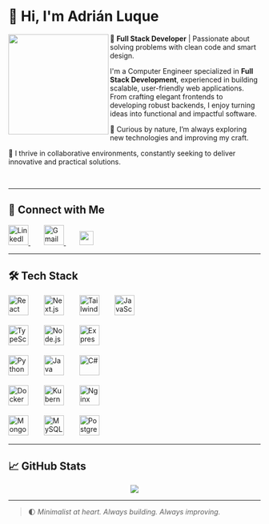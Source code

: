 # 👋 Hi, I'm Adrián Luque

<img align="left" height="200" src="https://avatars.githubusercontent.com/u/72497372?v=4" />

🎯 **Full Stack Developer** | Passionate about solving problems with clean code and smart design.

I'm a Computer Engineer specialized in **Full Stack Development**, experienced in building scalable, user-friendly web applications. From crafting elegant frontends to developing robust backends, I enjoy turning ideas into functional and impactful software.

🧠 Curious by nature, I’m always exploring new technologies and improving my craft.  

💬 I thrive in collaborative environments, constantly seeking to deliver innovative and practical solutions.

<br clear="left" />

---

## 🔗 Connect with Me

<div align="left">
  <a href="https://www.linkedin.com/in/adrián-luque-bueso-899767297" target="_blank" style="margin-right: 15px;">
    <img src="https://raw.githubusercontent.com/maurodesouza/profile-readme-generator/master/src/assets/icons/social/linkedin/default.svg" width="40" alt="LinkedIn logo" />
  </a>
  &nbsp;&nbsp;
  <a href="mailto:adrianluque211@gmail.com" target="_blank" style="margin-right: 15px;">
    <img src="https://raw.githubusercontent.com/maurodesouza/profile-readme-generator/master/src/assets/icons/social/gmail/default.svg" width="40" alt="Gmail logo" />
  </a>
  &nbsp;&nbsp;
  <a href="https://luque-bento-portfolio.netlify.app/" target="_blank">
    <img src="https://img.shields.io/badge/Portfolio-000?style=for-the-badge&logo=vercel&logoColor=white" height="28" />
  </a>
</div>

---

## 🛠️ Tech Stack

<div align="left">
  <img src="https://cdn.jsdelivr.net/gh/devicons/devicon/icons/react/react-original.svg" height="40" alt="React" style="margin-right: 15px;" />
  &nbsp;&nbsp;
  <img src="https://cdn.jsdelivr.net/gh/devicons/devicon/icons/nextjs/nextjs-original.svg" height="40" alt="Next.js" style="margin-right: 15px;" />
  &nbsp;&nbsp;
  <img src="https://cdn.jsdelivr.net/gh/devicons/devicon/icons/tailwindcss/tailwindcss-original-wordmark.svg" height="40" alt="TailwindCSS" style="margin-right: 15px;" />
  &nbsp;&nbsp;
  <img src="https://cdn.jsdelivr.net/gh/devicons/devicon/icons/javascript/javascript-original.svg" height="40" alt="JavaScript" />
  <br><br>
  <img src="https://cdn.jsdelivr.net/gh/devicons/devicon/icons/typescript/typescript-original.svg" height="40" alt="TypeScript" style="margin-right: 15px;" />
  &nbsp;&nbsp;
  <img src="https://cdn.jsdelivr.net/gh/devicons/devicon/icons/nodejs/nodejs-original.svg" height="40" alt="Node.js" style="margin-right: 15px;" />
  &nbsp;&nbsp;
  <img src="https://cdn.jsdelivr.net/gh/devicons/devicon/icons/express/express-original.svg" height="40" alt="Express" />
  <br><br>
  <img src="https://cdn.jsdelivr.net/gh/devicons/devicon/icons/python/python-original.svg" height="40" alt="Python" style="margin-right: 15px;" />
  &nbsp;&nbsp;
  <img src="https://cdn.jsdelivr.net/gh/devicons/devicon/icons/java/java-original.svg" height="40" alt="Java" style="margin-right: 15px;" />
  &nbsp;&nbsp;
  <img src="https://cdn.jsdelivr.net/gh/devicons/devicon/icons/csharp/csharp-original.svg" height="40" alt="C#" />
  <br><br>
  <img src="https://cdn.jsdelivr.net/gh/devicons/devicon/icons/docker/docker-original.svg" height="40" alt="Docker" style="margin-right: 15px;" />
  &nbsp;&nbsp;
  <img src="https://cdn.jsdelivr.net/gh/devicons/devicon/icons/kubernetes/kubernetes-plain.svg" height="40" alt="Kubernetes" style="margin-right: 15px;" />
  &nbsp;&nbsp;
  <img src="https://cdn.jsdelivr.net/gh/devicons/devicon/icons/nginx/nginx-original.svg" height="40" alt="Nginx" />
  <br><br>
  <img src="https://cdn.jsdelivr.net/gh/devicons/devicon/icons/mongodb/mongodb-original.svg" height="40" alt="MongoDB" style="margin-right: 15px;" />
  &nbsp;&nbsp;
  <img src="https://cdn.jsdelivr.net/gh/devicons/devicon/icons/mysql/mysql-original.svg" height="40" alt="MySQL" style="margin-right: 15px;" />
  &nbsp;&nbsp;
  <img src="https://cdn.jsdelivr.net/gh/devicons/devicon/icons/postgresql/postgresql-original.svg" height="40" alt="PostgreSQL" />
</div>

---

## 📈 GitHub Stats

<div align="center">
  <img src="https://visitor-badge.laobi.icu/badge?page_id=Unluque.Unluque&left_color=slategray&right_color=darkviolet" />
</div>

---

> 🌓 *Minimalist at heart. Always building. Always improving.*
